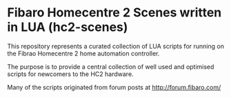 Fibaro Homecentre 2 Scenes written in LUA (hc2-scenes)
==========

This repository represents a curated collection of LUA scripts for running on the Fibrao Homecentre 2 home automation controller.

The purpose is to provide a central collection of well used and optimised scripts for newcomers to the HC2 hardware.

Many of the scripts originated from forum posts at http://forum.fibaro.com/
